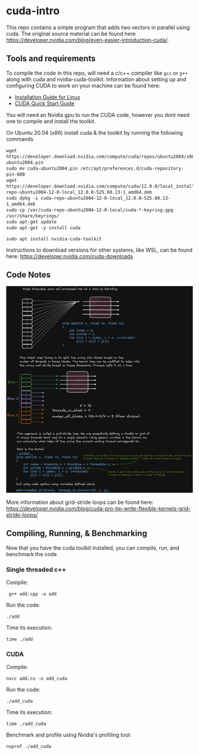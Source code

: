 # cuda-intro
This repo contains a simple program that adds two vectors in parallel using cuda. The original source material can be found here https://developer.nvidia.com/blog/even-easier-introduction-cuda/. 
## Tools and requirements
To compile the code in this repo, will need a c/c++ compiler like `gcc` or `g++` along with cuda and nvidia-cuda-toolkit. Information about setting up and configuring CUDA to work on your machine can be found here:

- [Installation Guide for Linux](https://docs.nvidia.com/cuda/cuda-installation-guide-linux/index.html)
- [CUDA Quick Start Guide](https://docs.nvidia.com/cuda/cuda-quick-start-guide/index.html)

You will need an Nvidia gpu to run the CUDA code, however you dont need one to compile and install the toolkit. 

On Ubuntu 20.04 (x86) install cuda & the toolkit by running the following commands

```
wget https://developer.download.nvidia.com/compute/cuda/repos/ubuntu2004/x86_64/cuda-ubuntu2004.pin
sudo mv cuda-ubuntu2004.pin /etc/apt/preferences.d/cuda-repository-pin-600
wget https://developer.download.nvidia.com/compute/cuda/12.0.0/local_installers/cuda-repo-ubuntu2004-12-0-local_12.0.0-525.60.13-1_amd64.deb
sudo dpkg -i cuda-repo-ubuntu2004-12-0-local_12.0.0-525.60.13-1_amd64.deb
sudo cp /var/cuda-repo-ubuntu2004-12-0-local/cuda-*-keyring.gpg /usr/share/keyrings/
sudo apt-get update
sudo apt-get -y install cuda
```

```
sudo apt install nvidia-cuda-toolkit
```

Instructions to download versions for other systems, like WSL, can be found here: https://developer.nvidia.com/cuda-downloads

## Code Notes

![Code Notes](notes.png)

More information about grid-stride loops can be found here: https://developer.nvidia.com/blog/cuda-pro-tip-write-flexible-kernels-grid-stride-loops/

## Compiling, Running, & Benchmarking
Now that you have the cuda toolkit installed, you can compile, run, and benchmark the code

### Single threaded c++
Compile:
```
 g++ add.cpp -o add
```
Run the code:
```
./add
```
Time its execution:
```
time ./add
```

### CUDA 
Compile:
```
nvcc add.cu -o add_cuda
```
Run the code:
```
./add_cuda
```
Time its execution:
```
time ./add_cuda
```
Benchmark and profile using Nvidia's profiling tool:
```
nvprof ./add_cuda
```